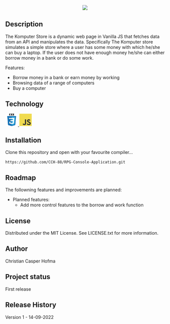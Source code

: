 <p align="center"> <img src= "https://user-images.githubusercontent.com/86660568/199769045-d3f50b4d-b1a7-43f6-937b-cb214292e536.png" /> </p>

## Description

The Komputer Store is a dynamic web page in Vanilla JS that fetches data from an API and manipulates the data. Specifically The Komputer store simulates a simple store where a user has some money with which he/she can buy a laptop. If the user does not have enough money he/she can either borrow money in a bank or do some work.

Features:

- Borrow money in a bank or earn money by working
- Browsing data of a range of computers
- Buy a computer

## Technology
<p align="left"> <a href="https://www.w3schools.com/css/" target="_blank" rel="noreferrer"> <img src="https://raw.githubusercontent.com/devicons/devicon/master/icons/css3/css3-original-wordmark.svg" alt="css3" width="40" height="40"/> </a> <a href="https://www.docker.com/" target="_blank" rel="noreferrer"> <a href="https://developer.mozilla.org/en-US/docs/Web/JavaScript" target="_blank" rel="noreferrer"> <img src="https://raw.githubusercontent.com/devicons/devicon/master/icons/javascript/javascript-original.svg" alt="javascript" width="40" height="40"/> </a> </p>
  
## Installation 

Clone this repository and open with your favourite compiler...

```
https://github.com/CCH-88/RPG-Console-Application.git
```

## Roadmap
The followning features and improvements are planned:

- Planned features: 
  - Add more control features to the borrow and work function

## License
Distributed under the MIT License. See LICENSE.txt for more information.

## Author
Christian Casper Hofma

## Project status
First release

## Release History
Version 1 - 14-09-2022

